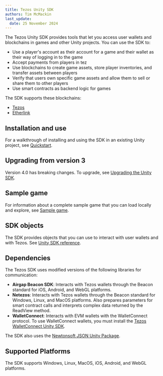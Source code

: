 ```yaml
---
title: Tezos Unity SDK
authors: Tim McMackin
last_update:
  date: 25 November 2024
---
```


The Tezos Unity SDK provides tools that let you access user wallets and blockchains in games and other Unity projects.
You can use the SDK to:

- Use a player's account as their account for a game and their wallet as their way of logging in to the game
- Accept payments from players in tez
- Use blockchains to create game assets, store player inventories, and transfer assets between players
- Verify that users own specific game assets and allow them to sell or share them to other players
- Use smart contracts as backend logic for games

The SDK supports these blockchains:

- [Tezos](https://tezos.com)
- [Etherlink](https://etherlink.com)

## Installation and use

For a walkthrough of installing and using the SDK in an existing Unity project, see [Quickstart](/unity/quickstart).

## Upgrading from version 3

Version 4.0 has breaking changes.
To upgrade, see [Upgrading the Unity SDK](/unity/upgrading).

<!--
## Tutorial scenes

The SDK includes tutorial scenes that demonstrate how to use the SDK.
For information about setting up and using the scenes, see [Tutorial scenes](/unity/scenes).
-->

## Sample game

For information about a complete sample game that you can load locally and explore, see [Sample game](/unity/sample-game).

## SDK objects

The SDK provides objects that you can use to interact with user wallets and with Tezos.
See [Unity SDK reference](/unity/reference).

## Dependencies

The Tezos SDK uses modified versions of the following libraries for communication:

- **Airgap Beacon SDK**: Interacts with Tezos wallets through the Beacon standard for iOS, Android, and WebGL platforms.
- **Netezos**: Interacts with Tezos wallets through the Beacon standard for Windows, Linux, and MacOS platforms. Also prepares parameters for smart contract calls and interprets complex data returned by the ReadView method.
- **WalletConnect**: Interacts with EVM wallets with the WalletConnect protocol.
To use WalletConnect wallets, you must install the [Tezos WalletConnect Unity SDK](https://github.com/trilitech/tezos-wallet-connect-unity-sdk).

The SDK also uses the [Newtonsoft JSON Unity Package](https://docs.unity3d.com/Packages/com.unity.nuget.newtonsoft-json@3.2/manual/index.html).

## Supported Platforms

The SDK supports Windows, Linux, MacOS, iOS, Android, and WebGL platforms.
